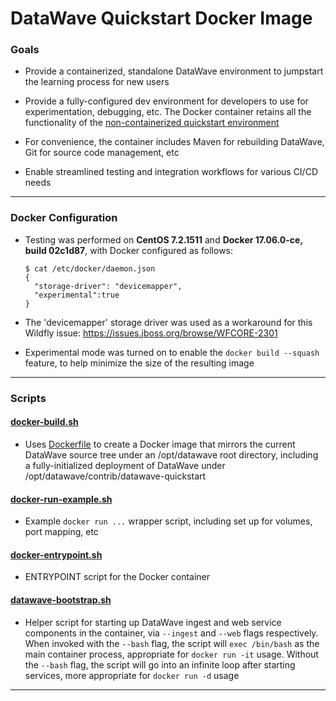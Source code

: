 # DataWave Quickstart Docker Image

### Goals

* Provide a containerized, standalone DataWave environment to jumpstart the learning process for new users

* Provide a fully-configured dev environment for developers to use for experimentation, debugging, etc. 
  The Docker container retains all the functionality of the [non-containerized quickstart environment](../README.md)

* For convenience, the container includes Maven for rebuilding DataWave, Git for source code management, etc

* Enable streamlined testing and integration workflows for various CI/CD needs 

---

### Docker Configuration

* Testing was performed on **CentOS 7.2.1511** and **Docker 17.06.0-ce, build 02c1d87**, with Docker 
  configured as follows: 
  ```
  $ cat /etc/docker/daemon.json
  {
    "storage-driver": "devicemapper",
    "experimental":true
  }
  ```
* The 'devicemapper' storage driver was used as a workaround for this Wildfly issue: 
  https://issues.jboss.org/browse/WFCORE-2301
  
* Experimental mode was turned on to enable the ` docker build --squash ` feature, to help 
  minimize the size of the resulting image

---

### Scripts

#### [docker-build.sh](docker-build.sh) 

* Uses [Dockerfile](Dockerfile) to create a Docker image that mirrors the current DataWave source tree under an /opt/datawave root 
  directory, including a fully-initialized deployment of DataWave under /opt/datawave/contrib/datawave-quickstart

#### [docker-run-example.sh](docker-run-example.sh)

* Example ` docker run ... ` wrapper script, including set up for volumes, port mapping, etc

#### [docker-entrypoint.sh](docker-entrypoint.sh)

* ENTRYPOINT script for the Docker container

#### [datawave-bootstrap.sh](datawave-bootstrap.sh)

* Helper script for starting up DataWave ingest and web service components in the container, via 
  ` --ingest ` and ` --web ` flags respectively. When invoked with the ` --bash ` flag, the script
  will ` exec /bin/bash ` as the main container process, appropriate for ` docker run -it ` usage.
  Without the ` --bash ` flag, the script will go into an infinite loop after starting services,
  more appropriate for ` docker run -d ` usage

---

